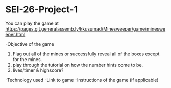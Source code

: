 # SEI-26-Project-1
You can play the game at https://pages.git.generalassemb.ly/kkusumad/Minesweeper/game/minesweeper.html

-Objective of the game
1. Flag out all of the mines or successfully reveal all of the boxes except for the mines.
2. play through the tutorial on how the number hints come to be.
3. lives/timer & highscore?

-Technology used
-Link to game
-Instructions of the game (if applicable)